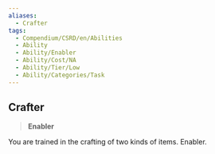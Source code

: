 ```yaml
---
aliases:
  - Crafter
tags:
  - Compendium/CSRD/en/Abilities
  - Ability
  - Ability/Enabler
  - Ability/Cost/NA
  - Ability/Tier/Low
  - Ability/Categories/Task
---
```

    
      
## Crafter      
>**Enabler**    
      
You are trained in the crafting of two kinds of items. Enabler.